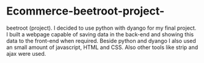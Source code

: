 # Ecommerce-beetroot-project-
beetroot (project).
I decided to use python with dyango for my final project. 
I built a webpage capable of saving data in the back-end and showing this data to the front-end when required. 
Beside python and dyango I also used an small amount of javascript, HTML and CSS. 
Also other tools like strip and ajax were used. 

